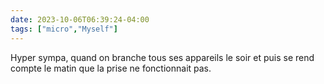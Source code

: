 ```yaml
---
date: 2023-10-06T06:39:24-04:00
tags: ["micro","Myself"]
---
```

Hyper sympa, quand on branche tous ses appareils le soir et puis se rend compte le matin que la prise ne fonctionnait pas.